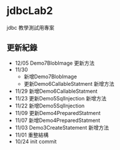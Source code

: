# jdbcLab2
jdbc 教學測試用專案

## 更新紀錄
- 12/05 Demo7BlobImage 更新方法
- 11/30 
	- 新增Demo7BlobImage
	- 更新Demo6CallableStatment 新增方法
- 11/29 新增Demo6CallableStatment
- 11/23 更新Demo5SqlInjection 新增方法
- 11/22 新增Demo5SqlInjection
- 11/09 更新Demo4PreparedStatment  
- 11/07 新增Demo4PreparedStatment
- 11/03 Demo3CreateStatement 新增方法
- 11/01 重整結構
- 10/24 init commit

